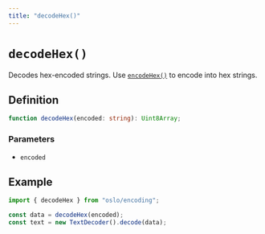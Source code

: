 ```yaml
---
title: "decodeHex()"
---
```


# `decodeHex()`

Decodes hex-encoded strings. Use [`encodeHex()`](/reference/encoding/encodeHex) to encode into hex strings.

## Definition

```ts
function decodeHex(encoded: string): Uint8Array;
```

### Parameters

- `encoded`

## Example

```ts
import { decodeHex } from "oslo/encoding";

const data = decodeHex(encoded);
const text = new TextDecoder().decode(data);
```
